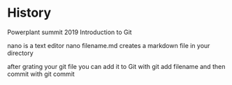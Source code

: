 # History 

Powerplant summit 2019 Introduction to Git

nano is a text editor    nano filename.md creates a markdown file in your directory 

after grating your git file you can add  it to Git with git add filename and then commit with git commit 


